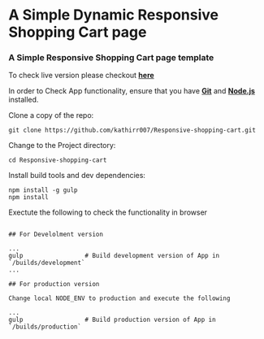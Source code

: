 # A Simple Dynamic Responsive Shopping Cart page

### A Simple Responsive Shopping Cart page template

To check live version please checkout **[here](https://kathirr007.github.io/Responsive-shopping-cart/builds/development/)**

In order to Check App functionality, ensure that you have **[Git](http://git-scm.com/downloads)** and **[Node.js](http://nodejs.org)** installed.

Clone a copy of the repo: 

```
git clone https://github.com/kathirr007/Responsive-shopping-cart.git
```

Change to the Project directory:

```
cd Responsive-shopping-cart
```

Install build tools and dev dependencies:

```
npm install -g gulp
npm install
```

Exectute the following to check the functionality in browser

```

## For Develolment version

...
gulp                 # Build development version of App in `/builds/development`
...

## For production version

Change local NODE_ENV to production and execute the following

...
gulp                 # Build production version of App in `/builds/production`
```
